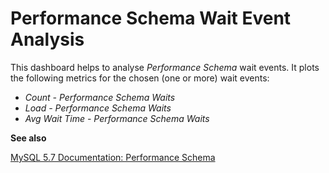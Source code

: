 # Performance Schema Wait Event Analysis

This dashboard helps to analyse *Performance Schema* wait events. It plots the
following metrics for the chosen (one or more) wait events:

* *Count - Performance Schema Waits*
* *Load - Performance Schema Waits*
* *Avg Wait Time - Performance Schema Waits*

**See also**

[MySQL 5.7 Documentation: Performance Schema](https://dev.mysql.com/doc/refman/5.7/en/performance-schema.html)
